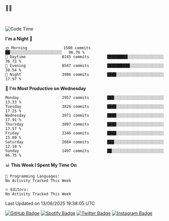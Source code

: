 ### 🤙🍺

<!-- <a href="https://github-readme-stats.vercel.app/api?username=hzak2xx&count_private=true&show_icons=true&theme=dracula">
  <img align="center" src="https://github-readme-stats.vercel.app/api?username=hzak2xx&count_private=true&show_icons=true&theme=dracula" />
</a>
</br> -->
</br>

<!--START_SECTION:waka-->
![Code Time](http://img.shields.io/badge/Code%20Time-4%2C209%20hrs%2040%20mins-blue)

**I'm a Night 🦉** 

```text
🌞 Morning                1500 commits        ██░░░░░░░░░░░░░░░░░░░░░░░   06.76 % 
🌆 Daytime                8145 commits        █████████░░░░░░░░░░░░░░░░   36.73 % 
🌃 Evening                8547 commits        ██████████░░░░░░░░░░░░░░░   38.54 % 
🌙 Night                  3986 commits        ████░░░░░░░░░░░░░░░░░░░░░   17.97 % 
```
📅 **I'm Most Productive on Wednesday** 

```text
Monday                   2957 commits        ███░░░░░░░░░░░░░░░░░░░░░░   13.33 % 
Tuesday                  3826 commits        ████░░░░░░░░░░░░░░░░░░░░░   17.25 % 
Wednesday                3971 commits        ████░░░░░░░░░░░░░░░░░░░░░   17.91 % 
Thursday                 3897 commits        ████░░░░░░░░░░░░░░░░░░░░░   17.57 % 
Friday                   3346 commits        ████░░░░░░░░░░░░░░░░░░░░░   15.09 % 
Saturday                 2684 commits        ███░░░░░░░░░░░░░░░░░░░░░░   12.10 % 
Sunday                   1497 commits        ██░░░░░░░░░░░░░░░░░░░░░░░   06.75 % 
```


📊 **This Week I Spent My Time On** 

```text
💬 Programming Languages: 
No Activity Tracked This Week

🔥 Editors: 
No Activity Tracked This Week
```


 Last Updated on 13/06/2025 19:38:05 UTC
<!--END_SECTION:waka-->

[![GitHub Badge](https://img.shields.io/badge/GitHub-100000?style=for-the-badge&logo=github&logoColor=white)](https://github.com/hzak2xx)
[![Spotify Badge](https://img.shields.io/badge/Spotify-1ED760?&style=for-the-badge&logo=spotify&logoColor=white)](https://open.spotify.com/user/uf90s6sbbh75a1mt44clkhkvf)
[![Twitter Badge](https://img.shields.io/badge/Twitter-1DA1F2?style=for-the-badge&logo=twitter&logoColor=white)](https://twitter.com/hzak2xx)
[![Instagram Badge](https://img.shields.io/badge/Instagram-E4405F?style=for-the-badge&logo=instagram&logoColor=white)](https://www.instagram.com/hzak2xx/)
